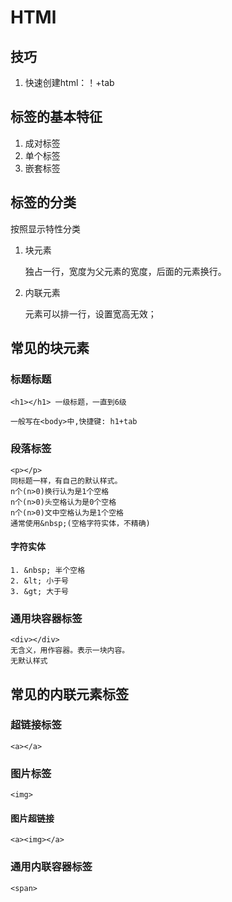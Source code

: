 # HTMl

## 技巧

1. 快速创建html：！+tab

## 标签的基本特征

1. 成对标签
2. 单个标签
3. 嵌套标签

## 标签的分类

按照显示特性分类

1. 块元素

    独占一行，宽度为父元素的宽度，后面的元素换行。

2. 内联元素

    元素可以排一行，设置宽高无效；

## 常见的块元素

### 标题标题

    <h1></h1> 一级标题，一直到6级

    一般写在<body>中,快捷键: h1+tab

### 段落标签

    <p></p>
    同标题一样，有自己的默认样式。
    n个(n>0)换行认为是1个空格
    n个(n>0)头空格认为是0个空格
    n个(n>0)文中空格认为是1个空格
    通常使用&nbsp;(空格字符实体，不精确)

#### 字符实体

    1. &nbsp; 半个空格
    2. &lt; 小于号
    3. &gt; 大于号

### 通用块容器标签

    <div></div>
    无含义，用作容器。表示一块内容。
    无默认样式

## 常见的内联元素标签

### 超链接标签

    <a></a>

### 图片标签

    <img>

#### 图片超链接

    <a><img></a>

### 通用内联容器标签

    <span>

